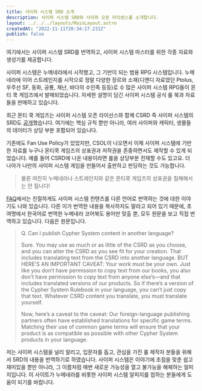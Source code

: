 ```yaml
---
title: 사이퍼 시스템 SRD 소개
description: 사이퍼 시스템 SRD와 사이퍼 오픈 라이센스를 소개합니다.
layout: ../../../layouts/MainLayout.astro
createdAt: "2022-11-11T20:34:17.231Z"
publish: false
---
```


여기에서는 사이퍼 시스템 SRD를 번역하고, 사이퍼 시스템 마스터를 위한 각종 자료와 생성기를 제공합니다.

사이퍼 시스템은 누메네라에서 시작했고, 그 기반이 되는 범용 RPG 시스템입니다. 누메네라에 이어 스트레인지를 시작으로 정말 다양한 장르와 소재(디앤디 자료였던 Ptolus, 우주선 SF, 동화, 공룡, 재난, 바다의 수인족 등등)로 수 많은 사이퍼 시스템 RPG들이 몬티 쿡 게임즈에서 발매되었습니다. 자세한 설명이 담긴 사이퍼 시스템 공식 룰 북과 자료들을 판매하고 있습니다.

최근 몬티 쿡 게임즈는 사이퍼 시스템 오픈 라이선스와 함께 CSRD 즉 사이퍼 시스템의 SRD도 [공개](https://csol.montecookgames.com/)했습니다. 여기에는 핵심 규칙 뿐만 아니라, 여러 사이퍼와 캐릭터, 생물들의 데이터가 상당 부분 포함되어 있습니다.

기존에도 Fan Use Policy가 있었지만, CSOL이 나오면서 이제 사이퍼 시스템에 기반한 자료를 누구나 몬티쿡 게임즈의 상표권과 저작권을 존중하면서도 제작할 수 있게 되었습니다. 예를 들어 CSRD에 나온 내용이라면 룰을 상당부분 전재할 수도 있고요. 더 나아가 나만의 사이퍼 시스템 게임을 만들어서 출판하고 펀딩하는 것도 가능합니다.

> 물론 여전히 누메네라나 스트레인지와 같은 몬티쿡 게임즈의 상표권을 침해해서는 안 됩니다!

[FAQ](https://csol.montecookgames.com/faq/)에서는 친절하게도 사이퍼 시스템 컨텐츠를 다른 언어로 번역하는 것에 대한 이야기도 나와 있습니다. 다른 이가 번역한 내용을 복사하지도 말라고 되어 있기 때문에, 초여명에서 한국어로 번역한 누메네라 코어북도 용어만 맞출 뿐, 모두 원문을 보고 직접 번역하고 있습니다. 다음은 원문입니다.

> Q. Can I publish Cypher System content in another language?
> 
> Sure. You may use as much or as little of the CSRD as you choose, and you can alter the CSRD as you see fit for your creation. That includes translating text from the CSRD into another language. BUT HERE’S AN IMPORTANT CAVEAT: Your work must be your own. Just like you don’t have permission to copy text from our books, you also don’t have permission to copy text from anyone else’s—and that includes translated versions of our products. So if there’s a version of the Cypher System Rulebook in your language, you can’t just copy that text. Whatever CSRD content you translate, you must translate yourself.
> 
> Now, here’s a caveat to the caveat: Our foreign-language publishing partners often have established translations for specific game terms. Matching their use of common game terms will ensure that your product is as compatible as possible with other Cypher System products in your language.

저는 사이퍼 시스템을 널리 알리고, 입문자를 돕고, 관심을 가진 룰 제작자 분들을 위해서 SRD의 내용을 번역하기로 하였습니다. 사이퍼 시스템은 이야기에 초점을 맞춘 쉽고 재미있을 뿐만 아니라, 그 이름처럼 매번 새로운 가능성을 열고 불가능을 해체하는 알피지입니다. 이 사이트가 누메네라를 비롯한 사이퍼 시스템 알피지를 접하는 분들에게 도움이 되기를 바랍니다.